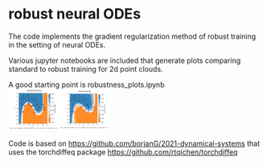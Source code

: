 # robust neural ODEs

The code implements the gradient regularization method of robust training in the setting of neural ODEs.

Various jupyter notebooks are included that generate plots comparing standard to robust training for 2d point clouds.

A good starting point is robustness_plots.ipynb
<img src="./attacks_readme.png" width="40%" height="40%" >

Code is based on https://github.com/borjanG/2021-dynamical-systems
that uses the torchdiffeq package https://github.com/rtqichen/torchdiffeq